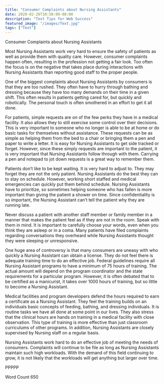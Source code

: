 ```yaml
---
title: "Consumer Complaints about Nursing Assistants"
date: 2020-02-26T10:58:09-08:00
description: "Text Tips for Web Success"
featured_image: "/images/Text.jpg"
tags: ["Text"]
---
```


Consumer Complaints about Nursing Assistants

Most Nursing Assistants work very hard to ensure the safety of patients as well as provide them with quality care. However, consumer complaints happen often, resulting in the profession not getting a fair look. Too often the focus is on the negative that takes place during interactions with Nursing Assistants than reporting good staff to the proper people.

One of the biggest complaints about Nursing Assistants by consumers is that they are too rushed. They often have to hurry through bathing and dressing because they have too many demands on their time in a given shift. This often results in patients getting cared for, but quickly and robotically. The personal touch is often smothered in an effort to get it all done. 

For patients, simple requests are on of the few perks they have in a medical facility. It also allows they to still exercise some control over their decisions. This is very important to someone who no longer is able to be at home or do basic tasks for themselves without assistance. These requests can be as simple as helping them from the bed to a chair or bringing them a pen and paper to write a letter. It is easy for Nursing Assistants to get side tracked or forget. However, since these simply requests are important to the patient, it is very important that Nursing Assistants follow through with them. Carrying a pen and notepad to jot down requests is a great way to remember them.

Patients don’t like to be kept waiting. It is very hard to adjust to. They may forget they are not the only patient. Nursing Assistants do the best they can to stay on schedule. However, working short staffed and medical emergencies can quickly put them behind schedule. Nursing Assistants have to prioritize, so sometimes helping someone who has fallen is more important than giving the patient a shower on time. Since confidentiality is so important, the Nursing Assistant can’t tell the patient why they are running late. 

Never discuss a patient with another staff member or family member in a manner that makes the patient feel as if they are not in the room. Speak with them in mind. It is important to carefully choose your words, even when you think they are asleep or in a coma. Many patients have filed complaints regarding conversations they overheard while Nursing Assistants thought they were sleeping or unresponsive. 

One huge area of controversy is that many consumers are uneasy with who quickly a Nursing Assistant can obtain a license. They do not feel there is adequate training time to do an effective job. Federal guidelines require all Nursing Assistant programs to have a minimum of 75 hours of training. The actual amount will depend on the program coordinator and the state requirements for a particular program. However, it is often debated that to be certified as a manicurist, it takes over 1000 hours of training, but so little to become a Nursing Assistant.

Medical facilities and program developers defend the hours required to earn a certificate as a Nursing Assistant. They feel the training builds on an individuals basic concepts of feeding, bathing, and dressing individuals. It is routine tasks we have all done at some point in our lives. They also stress that the clinical hours are hands on training in a medical facility with close observation. This type of training is more effective than just classroom curriculums of other programs. In addition, Nursing Assistants are closely supervised by Nursing staff on a regular basis.

Nursing Assistants work hard to do an effective job of meeting the needs of consumers. Complaints will continue to be file as long as Nursing Assistants maintain such high workloads. With the demand of this field continuing to grow, it is not likely that the workloads will get anything but larger over time. 

PPPPP

Word Count 650












